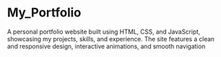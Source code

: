 # My_Portfolio
A personal portfolio website built using HTML, CSS, and JavaScript, showcasing my projects, skills, and experience. The site features a clean and responsive design, interactive animations, and smooth navigation
